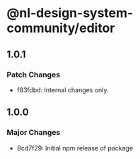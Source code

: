 # @nl-design-system-community/editor

## 1.0.1

### Patch Changes

- f83fdbd: Internal changes only.

## 1.0.0

### Major Changes

- 8cd7f29: Initial npm release of package
